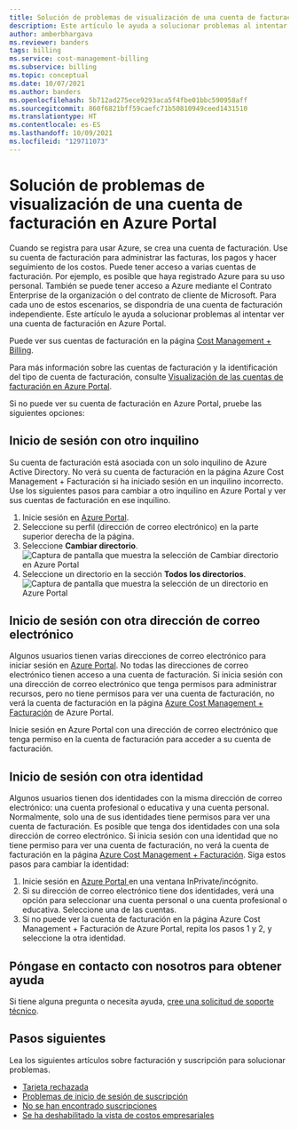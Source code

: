 ```yaml
---
title: Solución de problemas de visualización de una cuenta de facturación en Azure Portal
description: Este artículo le ayuda a solucionar problemas al intentar ver una cuenta de facturación en Azure Portal.
author: amberbhargava
ms.reviewer: banders
tags: billing
ms.service: cost-management-billing
ms.subservice: billing
ms.topic: conceptual
ms.date: 10/07/2021
ms.author: banders
ms.openlocfilehash: 5b712ad275ece9293aca5f4fbe01bbc590958aff
ms.sourcegitcommit: 860f6821bff59caefc71b50810949ceed1431510
ms.translationtype: HT
ms.contentlocale: es-ES
ms.lasthandoff: 10/09/2021
ms.locfileid: "129711073"
---
```

# <a name="troubleshoot-viewing-your-billing-account-in-the-azure-portal"></a>Solución de problemas de visualización de una cuenta de facturación en Azure Portal

Cuando se registra para usar Azure, se crea una cuenta de facturación. Use su cuenta de facturación para administrar las facturas, los pagos y hacer seguimiento de los costos. Puede tener acceso a varias cuentas de facturación. Por ejemplo, es posible que haya registrado Azure para su uso personal. También se puede tener acceso a Azure mediante el Contrato Enterprise de la organización o del contrato de cliente de Microsoft. Para cada uno de estos escenarios, se dispondría de una cuenta de facturación independiente. Este artículo le ayuda a solucionar problemas al intentar ver una cuenta de facturación en Azure Portal.

Puede ver sus cuentas de facturación en la página [Cost Management + Billing](https://portal.azure.com/#blade/Microsoft_Azure_GTM/ModernBillingMenuBlade).

Para más información sobre las cuentas de facturación y la identificación del tipo de cuenta de facturación, consulte [Visualización de las cuentas de facturación en Azure Portal](view-all-accounts.md).

Si no puede ver su cuenta de facturación en Azure Portal, pruebe las siguientes opciones:

## <a name="sign-in-to-a-different-tenant"></a>Inicio de sesión con otro inquilino

Su cuenta de facturación está asociada con un solo inquilino de Azure Active Directory. No verá su cuenta de facturación en la página Azure Cost Management + Facturación si ha iniciado sesión en un inquilino incorrecto. Use los siguientes pasos para cambiar a otro inquilino en Azure Portal y ver sus cuentas de facturación en ese inquilino.

1. Inicie sesión en [Azure Portal](https://portal.azure.com).
1. Seleccione su perfil (dirección de correo electrónico) en la parte superior derecha de la página.
1. Seleccione **Cambiar directorio**.  
    ![Captura de pantalla que muestra la selección de Cambiar directorio en Azure Portal](./media/troubleshoot-account-not-found/select-switch-directory.png)
1. Seleccione un directorio en la sección **Todos los directorios**.  
    ![Captura de pantalla que muestra la selección de un directorio en Azure Portal](./media/troubleshoot-account-not-found/select-directory.png)

## <a name="sign-in-with-a-different-email-address"></a>Inicio de sesión con otra dirección de correo electrónico

Algunos usuarios tienen varias direcciones de correo electrónico para iniciar sesión en [Azure Portal](https://portal.azure.com). No todas las direcciones de correo electrónico tienen acceso a una cuenta de facturación. Si inicia sesión con una dirección de correo electrónico que tenga permisos para administrar recursos, pero no tiene permisos para ver una cuenta de facturación, no verá la cuenta de facturación en la página [Azure Cost Management + Facturación](https://portal.azure.com/#blade/Microsoft_Azure_GTM/ModernBillingMenuBlade) de Azure Portal.

Inicie sesión en Azure Portal con una dirección de correo electrónico que tenga permiso en la cuenta de facturación para acceder a su cuenta de facturación.

## <a name="sign-in-with-a-different-identity"></a>Inicio de sesión con otra identidad

Algunos usuarios tienen dos identidades con la misma dirección de correo electrónico: una cuenta profesional o educativa y una cuenta personal. Normalmente, solo una de sus identidades tiene permisos para ver una cuenta de facturación. Es posible que tenga dos identidades con una sola dirección de correo electrónico. Si inicia sesión con una identidad que no tiene permiso para ver una cuenta de facturación, no verá la cuenta de facturación en la página [Azure Cost Management + Facturación](https://portal.azure.com/#blade/Microsoft_Azure_GTM/ModernBillingMenuBlade). Siga estos pasos para cambiar la identidad:

1. Inicie sesión en [Azure Portal ](https://portal.azure.com) en una ventana InPrivate/incógnito.
1. Si su dirección de correo electrónico tiene dos identidades, verá una opción para seleccionar una cuenta personal o una cuenta profesional o educativa. Seleccione una de las cuentas.
1. Si no puede ver la cuenta de facturación en la página Azure Cost Management + Facturación de Azure Portal, repita los pasos 1 y 2, y seleccione la otra identidad.

## <a name="contact-us-for-help"></a>Póngase en contacto con nosotros para obtener ayuda

Si tiene alguna pregunta o necesita ayuda, [cree una solicitud de soporte técnico](https://ms.portal.azure.com/#blade/Microsoft_Azure_Support/HelpAndSupportBlade/newsupportrequest).

## <a name="next-steps"></a>Pasos siguientes

Lea los siguientes artículos sobre facturación y suscripción para solucionar problemas.

- [Tarjeta rechazada](./troubleshoot-declined-card.md)
- [Problemas de inicio de sesión de suscripción](./troubleshoot-sign-in-issue.md)
- [No se han encontrado suscripciones](./no-subscriptions-found.md)
- [Se ha deshabilitado la vista de costos empresariales](./enterprise-mgmt-grp-troubleshoot-cost-view.md)